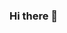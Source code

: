 ### Hi there 👋

<!--
**KMisthebomb/KMisthebomb** is a ✨ _special_ ✨ repository because its `README.md` (this file) appears on your GitHub profile.

Here are some ideas to get you started:

- 🔭 I’m currently working on coin chase (and some other secret projects 🙃)
- 🌱 I’m currently learning C, JS
- 📫 How to reach me: E-mail - kota.m.mitchell@gmail.com Cemetech PM - https://www.cemetech.net/forum/profile.php?mode=viewprofile&u=29990 (account required)
- 😄 Pronouns: He, Him
- ⚡ Fun fact: I speak Japanese and English, and I live in Japan!
-->
